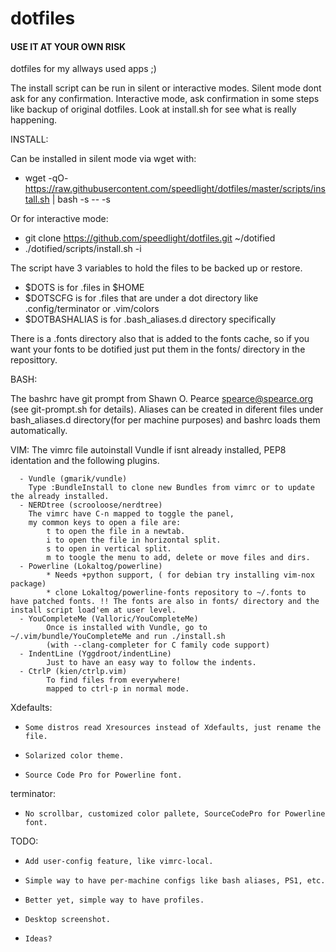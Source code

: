 dotfiles
========

#### USE IT AT YOUR OWN RISK ####

dotfiles for my allways used apps ;)

The install script can be run in silent or interactive modes. Silent mode dont ask for any confirmation. Interactive mode, ask confirmation in some steps like backup of original dotfiles. Look at install.sh for see what is really happening.

INSTALL:

Can be installed in silent mode via wget with:
- wget -qO- https://raw.githubusercontent.com/speedlight/dotfiles/master/scripts/install.sh | bash -s -- -s

Or for interactive mode:
- git clone https://github.com/speedlight/dotfiles.git ~/dotified
- ./dotified/scripts/install.sh -i

The script have 3 variables to hold the files to be backed up or restore.
- $DOTS is for .files in $HOME
- $DOTSCFG is for .files that are under a dot directory like .config/terminator or .vim/colors
- $DOTBASHALIAS is for .bash_aliases.d directory specifically 

There is a .fonts directory also that is added to the fonts cache, so if you want your fonts to be dotified just put them in the fonts/ directory in the reposittory.

BASH:

The bashrc have git prompt from Shawn O. Pearce <spearce@spearce.org> (see git-prompt.sh for details).
Aliases can be created in diferent files under bash_aliases.d directory(for per machine purposes) and bashrc loads them automatically.

VIM:
The vimrc file autoinstall Vundle if isnt already installed, PEP8 identation and the following plugins.

      - Vundle (gmarik/vundle) 
        Type :BundleInstall to clone new Bundles from vimrc or to update the already installed.
      - NERDtree (scrooloose/nerdtree) 
        The vimrc have C-n mapped to toggle the panel, 
        my common keys to open a file are:
            t to open the file in a newtab.
            i to open the file in horizontal split.
            s to open in vertical split.
            m to toogle the menu to add, delete or move files and dirs.
      - Powerline (Lokaltog/powerline)
            * Needs +python support, ( for debian try installing vim-nox package)
            * clone Lokaltog/powerline-fonts repository to ~/.fonts to have patched fonts. !! The fonts are also in fonts/ directory and the install script load'em at user level.
      - YouCompleteMe (Valloric/YouCompleteMe) 
            Once is installed with Vundle, go to ~/.vim/bundle/YouCompleteMe and run ./install.sh 
            (with --clang-completer for C family code support)
      - IndentLine (Yggdroot/indentLine)
            Just to have an easy way to follow the indents.
      - CtrlP (kien/ctrlp.vim)
            To find files from everywhere!
            mapped to ctrl-p in normal mode.

Xdefaults:
-     Some distros read Xresources instead of Xdefaults, just rename the file.
-     Solarized color theme.
-     Source Code Pro for Powerline font.

terminator:
-     No scrollbar, customized color pallete, SourceCodePro for Powerline font.

TODO:
-     Add user-config feature, like vimrc-local.
-     Simple way to have per-machine configs like bash aliases, PS1, etc.
-     Better yet, simple way to have profiles.
-     Desktop screenshot.
-     Ideas? 
